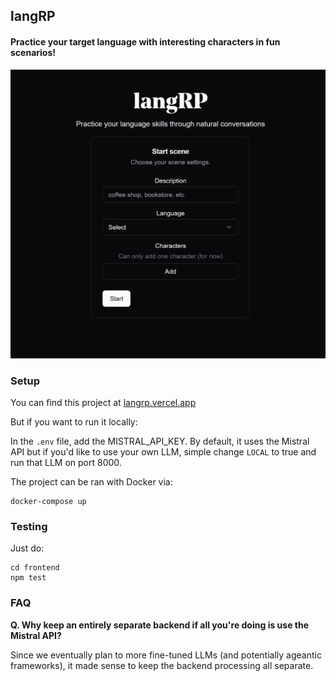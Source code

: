 ## langRP
#### Practice your target language with interesting characters in fun scenarios! 
![Homepage](assets/homepage.png)

### Setup
You can find this project at [langrp.vercel.app]()

But if you want to run it locally:

In the `.env` file, add the MISTRAL_API_KEY. By default, it uses the Mistral API but if you'd like to use your own LLM, simple change `LOCAL` to true and run that LLM on port 8000.

The project can be ran with Docker via:
```
docker-compose up
```

### Testing
Just do:
```
cd frontend
npm test
```

### FAQ
**Q. Why keep an entirely separate backend if all you're doing is use the Mistral API?**

Since we eventually plan to more fine-tuned LLMs (and potentially ageantic frameworks), it made sense to keep the backend processing all separate.
